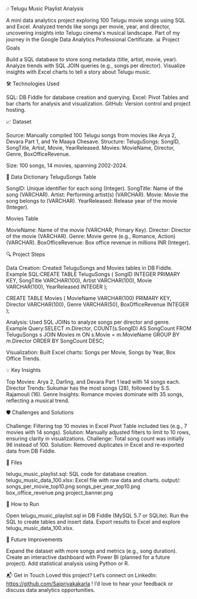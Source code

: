 🎶 Telugu Music Playlist Analysis

A mini data analytics project exploring 100 Telugu movie songs using SQL and Excel. Analyzed trends like songs per movie, year, and director, uncovering insights into Telugu cinema's musical landscape. Part of my journey in the Google Data Analytics Professional Certificate.
📊 Project Goals

Build a SQL database to store song metadata (title, artist, movie, year).
Analyze trends with SQL JOIN queries (e.g., songs per director).
Visualize insights with Excel charts to tell a story about Telugu music.

🛠️ Technologies Used

SQL: DB Fiddle for database creation and querying.
Excel: Pivot Tables and bar charts for analysis and visualization.
GitHub: Version control and project hosting.

📈 Dataset

Source: Manually compiled 100 Telugu songs from movies like Arya 2, Devara Part 1, and Ye Maaya Chesave.
Structure:
TeluguSongs: SongID, SongTitle, Artist, Movie, YearReleased.
Movies: MovieName, Director, Genre, BoxOfficeRevenue.


Size: 100 songs, 14 movies, spanning 2002-2024.

📖 Data Dictionary
TeluguSongs Table

SongID: Unique identifier for each song (Integer).
SongTitle: Name of the song (VARCHAR).
Artist: Performing artist(s) (VARCHAR).
Movie: Movie the song belongs to (VARCHAR).
YearReleased: Release year of the movie (Integer).

Movies Table

MovieName: Name of the movie (VARCHAR, Primary Key).
Director: Director of the movie (VARCHAR).
Genre: Movie genre (e.g., Romance, Action) (VARCHAR).
BoxOfficeRevenue: Box office revenue in millions INR (Integer).

🔍 Project Steps

Data Creation:
Created TeluguSongs and Movies tables in DB Fiddle.
Example SQL:CREATE TABLE TeluguSongs (
    SongID INTEGER PRIMARY KEY,
    SongTitle VARCHAR(100),
    Artist VARCHAR(100),
    Movie VARCHAR(100),
    YearReleased INTEGER
);

CREATE TABLE Movies (
    MovieName VARCHAR(100) PRIMARY KEY,
    Director VARCHAR(100),
    Genre VARCHAR(50),
    BoxOfficeRevenue INTEGER
);




Analysis:
Used SQL JOINs to analyze songs per director and genre.
Example Query:SELECT m.Director, COUNT(s.SongID) AS SongCount
FROM TeluguSongs s
JOIN Movies m ON s.Movie = m.MovieName
GROUP BY m.Director
ORDER BY SongCount DESC;




Visualization:
Built Excel charts: Songs per Movie, Songs by Year, Box Office Trends.






💡 Key Insights

Top Movies: Arya 2, Darling, and Devara Part 1 lead with 14 songs each.
Director Trends: Sukumar has the most songs (28), followed by S.S. Rajamouli (16).
Genre Insights: Romance movies dominate with 35 songs, reflecting a musical trend.

🛡️ Challenges and Solutions

Challenge: Filtering top 10 movies in Excel Pivot Table included ties (e.g., 7 movies with 14 songs).
Solution: Manually adjusted filters to limit to 10 rows, ensuring clarity in visualizations.
Challenge: Total song count was initially 96 instead of 100.
Solution: Removed duplicates in Excel and re-exported data from DB Fiddle.

📂 Files

telugu_music_playlist.sql: SQL code for database creation.
telugu_music_data_100.xlsx: Excel file with raw data and charts.
output/:
songs_per_movie_top10.png
songs_per_year_top10.png
box_office_revenue.png
project_banner.png

🚀 How to Run

Open telugu_music_playlist.sql in DB Fiddle (MySQL 5.7 or SQLite).
Run the SQL to create tables and insert data.
Export results to Excel and explore telugu_music_data_100.xlsx.

🌟 Future Improvements

Expand the dataset with more songs and metrics (e.g., song duration).
Create an interactive dashboard with Power BI (planned for a future project).
Add statistical analysis using Python or R.

📬 Get in Touch
Loved this project? Let’s connect on LinkedIn:  https://github.com/Saipriyakakarla ! I’d love to hear your feedback or discuss data analytics opportunities.
